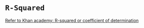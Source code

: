 # `R-Squared`

[Refer to Khan academy: R-squared or coefficient of determination](https://www.khanacademy.org/math/ap-statistics/bivariate-data-ap/modal/v/r-squared-or-coefficient-of-determination)